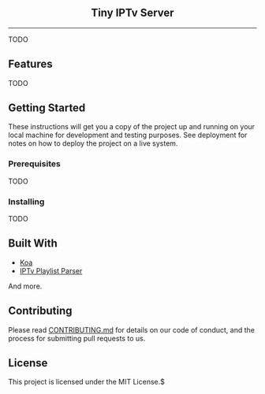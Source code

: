 <!-- <p align="center"><img src="./docs/logo.png" width="150" /></p> -->
<h2 align="center">Tiny IPTv Server</h2>
<!-- <p align="center">
    <a href="https://travis-ci.org/stephane-r/HoloPlay"><img src="https://img.shields.io/github/v/tag/stephane-r/HoloPlay" alt="Build Status"></a>
    <a href="https://github.com/stephane-r/HoloPlay/tags"><img src="https://travis-ci.org/google/clasp.svg?branch=master" alt="Build Status"></a>
    <a href="https://github.com/stephane-r/HoloPlay/pulls"><img src="https://img.shields.io/badge/PRs-welcome-brightgreen.svg" alt="Build Status"></a>
</p> -->

<hr>

TODO

## Features

TODO

## Getting Started

These instructions will get you a copy of the project up and running on your local machine for development and testing purposes. See deployment for notes on how to deploy the project on a live system.

### Prerequisites

TODO

### Installing

TODO

## Built With

- [Koa](https://www.npmjs.com/package/koa)
- [IPTv Playlist Parser](https://www.npmjs.com/package/iptv-playlist-parser)

And more.

## Contributing

Please read [CONTRIBUTING.md]() for details on our code of conduct, and the process for submitting pull requests to us.

## License

This project is licensed under the MIT License.$
